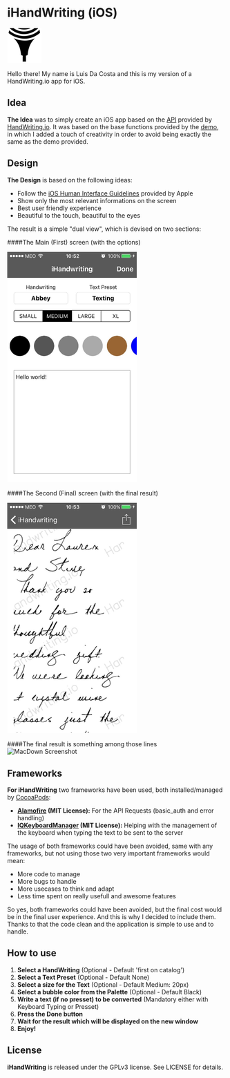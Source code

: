 # iHandWriting (iOS)

![iHandWriting logo](./iHandwriting/iHandwriting/Images.xcassets/AppIcon.appiconset/Icon-40%402x.png)

Hello there! My name is Luis Da Costa and this is my version of a HandWriting.io app for iOS.

## Idea

**The Idea** was to simply create an iOS app based on the [API](https://handwriting.io/docs/) provided by [HandWriting.io](https://handwriting.io/). It was based on the base functions provided by the [demo](https://handwriting.io/), in which I added a touch of creativity in order to avoid being exactly the same as the demo provided.

## Design
**The Design** is based on the following ideas:

* Follow the [iOS Human Interface Guidelines](https://developer.apple.com/go/?id=app-review-ios-hig) provided by Apple
* Show only the most relevant informations on the screen
* Best user friendly experience
* Beautiful to the touch, beautiful to the eyes

The result is a simple "dual view", which is devised on two sections:

####The Main (First) screen (with the options)
 
<img src="./images/screenshots/first.jpg" width="300">

####The Second (Final) screen (with the final result)

<img src="./images/screenshots/second.jpg" width="300">

####The final result is something among those lines
![MacDown Screenshot](./images/gif/iHandWriting.gif)

## Frameworks
**For iHandWriting** two frameworks have been used, both installed/managed by [CocoaPods](https://cocoapods.org/):

* **[Alamofire](https://github.com/Alamofire/Alamofire) (MIT License):** For the API Requests (basic_auth and error handling)
* **[IQKeyboardManager](https://github.com/hackiftekhar/IQKeyboardManager) (MIT License):** Helping with the management of the keyboard when typing the text to be sent to the server

The usage of both frameworks could have been avoided, same with any frameworks, but not using those two very important frameworks would mean:

* More code to manage
* More bugs to handle
* More usecases to think and adapt
* Less time spent on really usefull and awesome features

So yes, both frameworks could have been avoided, but the final cost would be in the final user experience. And this is why I decided to include them. Thanks to that the code clean and the application is simple to use and to handle.

## How to use
1. **Select a HandWriting** (Optional - Default 'first on catalog')
2. **Select a Text Preset** (Optional - Default None)
3. **Select a size for the Text** (Optional - Default Medium: 20px)
4. **Select a bubble color from the Palette** (Optional - Default Black)
5. **Write a text (if no presset) to be converted** (Mandatory either with Keyboard Typing or Presset)
6. **Press the Done button**
7. **Wait for the result which will be displayed on the new window**
8. **Enjoy!**

## License
**iHandWriting** is released under the GPLv3 license. See LICENSE for details.